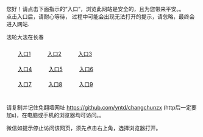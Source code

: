 您好！请点击下面指示的“入口”，浏览此网站是安全的，且为您带来平安。。 <br/>
点击入口后，请耐心等待， 过程中可能会出现无法打开的提示，请忽略，最终会进入网站. </br>

法轮大法在长春<br/>
<div style="padding:10px"><a style="margin:20px" target="_blank" href="https://daurah00nxcba.cloudfront.net/2Qpsp?eapwj" id="ccLink1" rel="nofollow">入口1</a> <a target="_blank" style="margin:20px" href="https://d3tmq3h9ef6673.cloudfront.net/2Qpsp?xelxfg" id="ccLink2" rel="nofollow">入口2</a> <a style="margin:20px" target="_blank" href="https://dewp6yhxp9h5e.cloudfront.net/2Qpsp?cjkmzo" id="ccLink3" rel="nofollow">入口3</a></div>

<div style="padding:10px" ><a style="margin:20px" target="_blank" href="https://daurah00nxcba.cloudfront.net/2Qpsp?eapwj" id="ccLink4" rel="nofollow">入口4</a> <a style="margin:20px" href="https://d3tmq3h9ef6673.cloudfront.net/2Qpsp?xelxfg" target="_blank" id="ccLink5" rel="nofollow">入口5</a> <a style="margin:20px" href="https://dewp6yhxp9h5e.cloudfront.net/2Qpsp?cjkmzo" target="_blank" id="ccLink6" rel="nofollow">入口6</a></div>

<div style="padding:10px"><a style="margin:20px" target="_blank" href="https://daurah00nxcba.cloudfront.net/2Qpsp?eapwj" id="ccLink7" rel="nofollow">入口7</a> <a style="margin:20px" href="https://d3tmq3h9ef6673.cloudfront.net/2Qpsp?xelxfg" target="_blank" id="ccLink8" rel="nofollow">入口8</a> <a style="margin:20px" target="_blank" href="https://dewp6yhxp9h5e.cloudfront.net/2Qpsp?cjkmzo" id="ccLink9" rel="nofollow">入口9</a></div>

<br/>



请复制并记住免翻墙网址 https://github.com/yntd/changchunzx (http后一定要加s)，在电脑或手机的浏览器均可访问。。<br/>

微信如提示停止访问该网页，须先点击右上角，选择浏览器打开。
